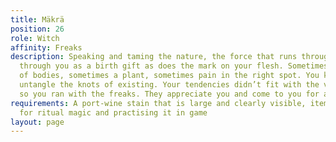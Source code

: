 ```yaml
---
title: Mäkrä
position: 26
role: Witch
affinity: Freaks
description: Speaking and taming the nature, the force that runs through all, courses
  through you as a birth gift as does the mark on your flesh. Sometimes it’s a joining
  of bodies, sometimes a plant, sometimes pain in the right spot. You know how to
  untangle the knots of existing. Your tendencies didn’t fit with the village folk
  so you ran with the freaks. They appreciate you and come to you for advice.
requirements: A port-wine stain that is large and clearly visible, items and spells
  for ritual magic and practising it in game
layout: page
---
```


